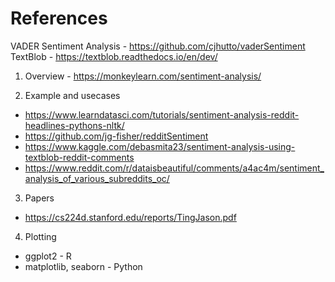 # References

VADER Sentiment Analysis - <https://github.com/cjhutto/vaderSentiment>  
TextBlob - <https://textblob.readthedocs.io/en/dev/>

1. Overview - <https://monkeylearn.com/sentiment-analysis/>

2. Example and usecases
  * <https://www.learndatasci.com/tutorials/sentiment-analysis-reddit-headlines-pythons-nltk/>
  * <https://github.com/jg-fisher/redditSentiment>
  * <https://www.kaggle.com/debasmita23/sentiment-analysis-using-textblob-reddit-comments>
  * <https://www.reddit.com/r/dataisbeautiful/comments/a4ac4m/sentiment_analysis_of_various_subreddits_oc/>

3. Papers
  * <https://cs224d.stanford.edu/reports/TingJason.pdf>

4. Plotting
  * ggplot2 - R
  * matplotlib, seaborn - Python
